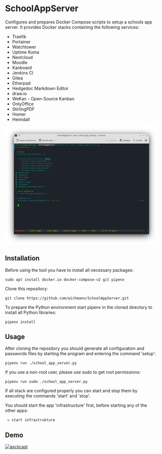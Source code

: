 # SchoolAppServer

Configures and prepares Docker Compose scripts to setup a schools app server.
It provides Docker stacks containing the following services:

* Traefik
* Portainer
* Watchtower
* Uptime Kuma
* Nextcloud
* Moodle
* Kanboard
* Jenkins CI
* Gitea
* Etherpad
* Hedgedoc Markdown Editor
* draw.io
* WeKan - Open-Source Kanban
* OnlyOffice
* StirlingPDF
* Homer
* Heimdall

![Screenshot of SchoolAppServer](docs/images/screenshot_status.png)

## Installation

Before using the tool you have to install all necessary packages:

    sudo apt install docker.io docker-compose-v2 git pipenv

Clone this repository:

    git clone https://github.com/wichmann/SchoolAppServer.git

To prepare the Python environment start pipenv in the cloned directory to
install all Python libraries:

    pipenv install

## Usage

After cloning the repository you should generate all configuration and
passwords files by starting the program and entering the command 'setup':

    pipenv run ./school_app_server.py

If you use a non-root user, please use sudo to get root permissions:

    pipenv run sudo ./school_app_server.py

If all stack are configured properly you can start and stop them by executing
the commands 'start' and 'stop'.

You should start the app 'infrastructure' first, before starting any of the
other apps:

     ➭ start infrastrukture

## Demo

[![asciicast](https://asciinema.org/a/JVsbfUozhtUg2YFezK8FdjOw3.svg)](https://asciinema.org/a/JVsbfUozhtUg2YFezK8FdjOw3)
